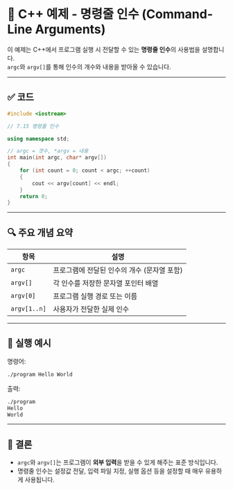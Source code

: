 # 📘 C++ 예제 - 명령줄 인수 (Command-Line Arguments)

이 예제는 C++에서 프로그램 실행 시 전달할 수 있는 **명령줄 인수**의 사용법을 설명합니다.  
`argc`와 `argv[]`를 통해 인수의 개수와 내용을 받아올 수 있습니다.

---

## ✅ 코드

```cpp
#include <iostream>

// 7.15 명령줄 인수

using namespace std;

// argc = 갯수, *argv = 내용
int main(int argc, char* argv[])
{
	for (int count = 0; count < argc; ++count)
	{
		cout << argv[count] << endl;
	}
	return 0;
}
```

---

## 🔍 주요 개념 요약

| 항목 | 설명 |
|------|------|
| `argc` | 프로그램에 전달된 인수의 개수 (문자열 포함) |
| `argv[]` | 각 인수를 저장한 문자열 포인터 배열 |
| `argv[0]` | 프로그램 실행 경로 또는 이름 |
| `argv[1..n]` | 사용자가 전달한 실제 인수 |

---

## 🧪 실행 예시

명령어:
```bash
./program Hello World
```

출력:
```txt
./program
Hello
World
```

---

## 📌 결론

- `argc`와 `argv[]`는 프로그램이 **외부 입력**을 받을 수 있게 해주는 표준 방식입니다.
- 명령줄 인수는 설정값 전달, 입력 파일 지정, 실행 옵션 등을 설정할 때 매우 유용하게 사용됩니다.
